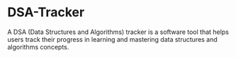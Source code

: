 # DSA-Tracker
A DSA (Data Structures and Algorithms) tracker is a software tool that helps users track their progress in learning and mastering data structures and algorithms concepts.

